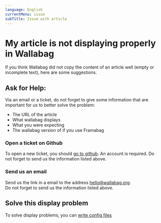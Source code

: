 ```yaml
---
language: English
currentMenu: issue
subTitle: Issue with article
---
```



# My article is not displaying properly in Wallabag

If you think Wallabag did not copy the content of an article well (empty or incomplete text), here are some suggestions.

## Ask for Help:

Via an email or a ticket, do not forget to give some information that are important for us to better solve the problem:

* The URL of the article
* What wallabag displays
* What you were expecting
* The wallabag version of if you use Framabag

### Open a ticket on Github

To open a new ticket, you should [go to github](https://github.com/wallabag/wallabag/issues/new). An account is required.
Do not forget to send us the information listed above.

### Send us an email

Send us the link in a email to the address [hello@wallabag.org](mailto:hello@wallabag.org?subject=Wrong%20display%20in%20wallabag).  
Do not forget to send us the information listed above.

## Solve this display problem

To solve display problems, you can [write config files](http://doc.wallabag.org/en/Developer/write_config_files.html)
